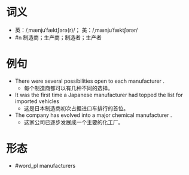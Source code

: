 # 词义
- 英：/ˌmænjuˈfæktʃərə(r)/； 美：/ˌmænjuˈfæktʃərər/
- #n 制造商；生产商；制造者；生产者
# 例句
- There were several possibilities open to each manufacturer .
	- 每个制造商都可以有几种不同的选择。
- It was the first time a Japanese manufacturer had topped the list for imported vehicles
	- 这是日本制造商初次占据进口车排行的首位。
- The company has evolved into a major chemical manufacturer .
	- 这家公司已逐步发展成一个主要的化工厂。
# 形态
- #word_pl manufacturers
